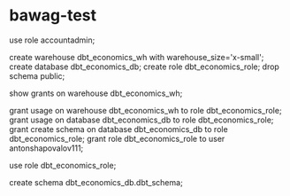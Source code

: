 # bawag-test

use role accountadmin;

create warehouse dbt_economics_wh with warehouse_size='x-small';
create database dbt_economics_db;
create role dbt_economics_role;
drop schema public;

show grants on warehouse dbt_economics_wh;

grant usage on warehouse dbt_economics_wh to role dbt_economics_role;
grant usage on database dbt_economics_db to role dbt_economics_role;
grant create schema on database dbt_economics_db to role dbt_economics_role;
grant role dbt_economics_role to user antonshapovalov111;

use role dbt_economics_role;

create schema dbt_economics_db.dbt_schema;
